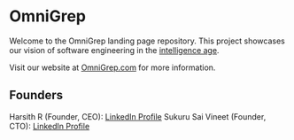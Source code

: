 # OmniGrep

Welcome to the OmniGrep landing page repository. This project showcases our vision of software engineering in the [intelligence age](https://ia.samaltman.com/).

Visit our website at [OmniGrep.com](http://omnigrep.com) for more information.

## Founders

Harsith R (Founder, CEO): [LinkedIn Profile](https://www.linkedin.com/in/harsith-r)
Sukuru Sai Vineet (Founder, CTO): [LinkedIn Profile](https://www.linkedin.com/in/saivineet/)

